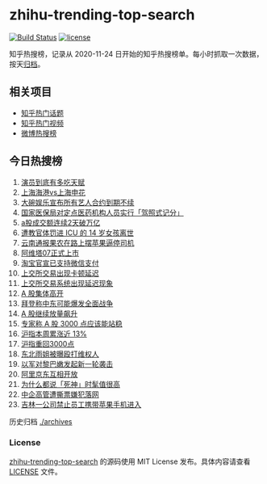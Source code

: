 # zhihu-trending-top-search

[![Build Status](https://github.com/justjavac/zhihu-trending-top-search/workflows/ci/badge.svg?branch=main)](https://github.com/justjavac/zhihu-trending-top-search/actions)
[![license](https://img.shields.io/github/license/justjavac/zhihu-trending-top-search)](https://github.com/justjavac/zhihu-trending-top-search/blob/main/LICENSE)

知乎热搜榜，记录从 2020-11-24 日开始的知乎热搜榜单。每小时抓取一次数据，按天[归档](./archives)。

## 相关项目

- [知乎热门话题](https://github.com/justjavac/zhihu-trending-hot-questions)
- [知乎热门视频](https://github.com/justjavac/zhihu-trending-hot-video)
- [微博热搜榜](https://github.com/justjavac/weibo-trending-hot-search)

## 今日热搜榜

<!-- BEGIN -->
<!-- 最后更新时间 Mon Sep 30 2024 21:19:31 GMT+0800 (China Standard Time) -->

1. [演员到底有多吃天赋](https://www.zhihu.com/search?q=%E6%BC%94%E5%91%98%E5%88%B0%E5%BA%95%E6%9C%89%E5%A4%9A%E5%90%83%E5%A4%A9%E8%B5%8B)
1. [上海海港vs上海申花](https://www.zhihu.com/search?q=%E4%B8%8A%E6%B5%B7%E6%B5%B7%E6%B8%AFvs%E4%B8%8A%E6%B5%B7%E7%94%B3%E8%8A%B1)
1. [大碗娱乐宣布所有艺人合约到期不续](https://www.zhihu.com/search?q=%E5%A4%A7%E7%A2%97%E5%A8%B1%E4%B9%90%E5%AE%A3%E5%B8%83%E6%89%80%E6%9C%89%E8%89%BA%E4%BA%BA%E5%90%88%E7%BA%A6%E5%88%B0%E6%9C%9F%E4%B8%8D%E7%BB%AD)
1. [国家医保局对定点医药机构人员实行「驾照式记分」](https://www.zhihu.com/search?q=%E5%9B%BD%E5%AE%B6%E5%8C%BB%E4%BF%9D%E5%B1%80%E5%AF%B9%E5%AE%9A%E7%82%B9%E5%8C%BB%E8%8D%AF%E6%9C%BA%E6%9E%84%E4%BA%BA%E5%91%98%E5%AE%9E%E8%A1%8C%E3%80%8C%E9%A9%BE%E7%85%A7%E5%BC%8F%E8%AE%B0%E5%88%86%E3%80%8D)
1. [a股成交额连续2天破万亿](https://www.zhihu.com/search?q=a%E8%82%A1%E6%88%90%E4%BA%A4%E9%A2%9D%E8%BF%9E%E7%BB%AD2%E5%A4%A9%E7%A0%B4%E4%B8%87%E4%BA%BF)
1. [遭教官体罚进 ICU 的 14 岁女孩离世](https://www.zhihu.com/search?q=%E9%81%AD%E6%95%99%E5%AE%98%E4%BD%93%E7%BD%9A%E8%BF%9B%20ICU%20%E7%9A%84%2014%20%E5%B2%81%E5%A5%B3%E5%AD%A9%E7%A6%BB%E4%B8%96)
1. [云南通报果农在路上摆苹果逼停司机](https://www.zhihu.com/search?q=%E4%BA%91%E5%8D%97%E9%80%9A%E6%8A%A5%E6%9E%9C%E5%86%9C%E5%9C%A8%E8%B7%AF%E4%B8%8A%E6%91%86%E8%8B%B9%E6%9E%9C%E9%80%BC%E5%81%9C%E5%8F%B8%E6%9C%BA)
1. [阿维塔07正式上市](https://www.zhihu.com/search?q=%E9%98%BF%E7%BB%B4%E5%A1%9407%E6%AD%A3%E5%BC%8F%E4%B8%8A%E5%B8%82)
1. [淘宝官宣已支持微信支付](https://www.zhihu.com/search?q=%E6%B7%98%E5%AE%9D%E5%AE%98%E5%AE%A3%E5%B7%B2%E6%94%AF%E6%8C%81%E5%BE%AE%E4%BF%A1%E6%94%AF%E4%BB%98)
1. [上交所交易出现卡顿延迟](https://www.zhihu.com/search?q=%E4%B8%8A%E4%BA%A4%E6%89%80%E4%BA%A4%E6%98%93%E5%87%BA%E7%8E%B0%E5%8D%A1%E9%A1%BF%E5%BB%B6%E8%BF%9F)
1. [上交所交易系统出现延迟现象](https://www.zhihu.com/search?q=%E4%B8%8A%E4%BA%A4%E6%89%80%E4%BA%A4%E6%98%93%E7%B3%BB%E7%BB%9F%E5%87%BA%E7%8E%B0%E5%BB%B6%E8%BF%9F%E7%8E%B0%E8%B1%A1)
1. [A 股集体高开](https://www.zhihu.com/search?q=A%20%E8%82%A1%E9%9B%86%E4%BD%93%E9%AB%98%E5%BC%80)
1. [拜登称中东可能爆发全面战争](https://www.zhihu.com/search?q=%E6%8B%9C%E7%99%BB%E7%A7%B0%E4%B8%AD%E4%B8%9C%E5%8F%AF%E8%83%BD%E7%88%86%E5%8F%91%E5%85%A8%E9%9D%A2%E6%88%98%E4%BA%89)
1. [A 股继续放量飙升](https://www.zhihu.com/search?q=A%20%E8%82%A1%E7%BB%A7%E7%BB%AD%E6%94%BE%E9%87%8F%E9%A3%99%E5%8D%87)
1. [专家称 A 股 3000 点应该能站稳](https://www.zhihu.com/search?q=%E4%B8%93%E5%AE%B6%E7%A7%B0%20A%20%E8%82%A1%203000%20%E7%82%B9%E5%BA%94%E8%AF%A5%E8%83%BD%E7%AB%99%E7%A8%B3)
1. [沪指本周累涨近 13%](https://www.zhihu.com/search?q=%E6%B2%AA%E6%8C%87%E6%9C%AC%E5%91%A8%E7%B4%AF%E6%B6%A8%E8%BF%91%2013%25)
1. [沪指重回3000点](https://www.zhihu.com/search?q=%E6%B2%AA%E6%8C%87%E9%87%8D%E5%9B%9E3000%E7%82%B9)
1. [东北雨姐被曝殴打维权人](https://www.zhihu.com/search?q=%E4%B8%9C%E5%8C%97%E9%9B%A8%E5%A7%90%E8%A2%AB%E6%9B%9D%E6%AE%B4%E6%89%93%E7%BB%B4%E6%9D%83%E4%BA%BA)
1. [以军对黎巴嫩发起新一轮袭击](https://www.zhihu.com/search?q=%E4%BB%A5%E5%86%9B%E5%AF%B9%E9%BB%8E%E5%B7%B4%E5%AB%A9%E5%8F%91%E8%B5%B7%E6%96%B0%E4%B8%80%E8%BD%AE%E8%A2%AD%E5%87%BB)
1. [阿里京东互相开放](https://www.zhihu.com/search?q=%E9%98%BF%E9%87%8C%E4%BA%AC%E4%B8%9C%E4%BA%92%E7%9B%B8%E5%BC%80%E6%94%BE)
1. [为什么都说「死神」时髦值很高](https://www.zhihu.com/search?q=%E4%B8%BA%E4%BB%80%E4%B9%88%E9%83%BD%E8%AF%B4%E3%80%8C%E6%AD%BB%E7%A5%9E%E3%80%8D%E6%97%B6%E9%AB%A6%E5%80%BC%E5%BE%88%E9%AB%98)
1. [中企高管遭撕票嫌犯落网](https://www.zhihu.com/search?q=%E4%B8%AD%E4%BC%81%E9%AB%98%E7%AE%A1%E9%81%AD%E6%92%95%E7%A5%A8%E5%AB%8C%E7%8A%AF%E8%90%BD%E7%BD%91)
1. [吉林一公司禁止员工携带苹果手机进入](https://www.zhihu.com/search?q=%E5%90%89%E6%9E%97%E4%B8%80%E5%85%AC%E5%8F%B8%E7%A6%81%E6%AD%A2%E5%91%98%E5%B7%A5%E6%90%BA%E5%B8%A6%E8%8B%B9%E6%9E%9C%E6%89%8B%E6%9C%BA%E8%BF%9B%E5%85%A5)

<!-- END -->

历史归档 [./archives](./archives)

### License

[zhihu-trending-top-search](https://github.com/justjavac/zhihu-trending-top-search) 的源码使用 MIT License
发布。具体内容请查看 [LICENSE](./LICENSE) 文件。
